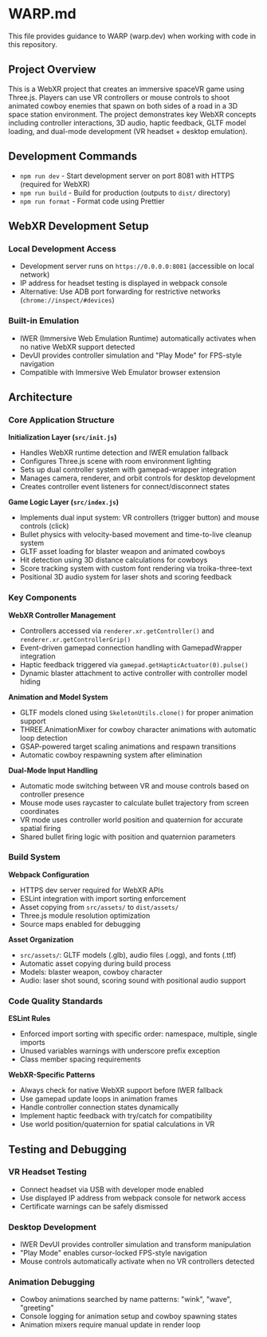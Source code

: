 # WARP.md

This file provides guidance to WARP (warp.dev) when working with code in this repository.

## Project Overview

This is a WebXR project that creates an immersive spaceVR game using Three.js. Players can use VR controllers or mouse controls to shoot animated cowboy enemies that spawn on both sides of a road in a 3D space station environment. The project demonstrates key WebXR concepts including controller interactions, 3D audio, haptic feedback, GLTF model loading, and dual-mode development (VR headset + desktop emulation).

## Development Commands

- `npm run dev` - Start development server on port 8081 with HTTPS (required for WebXR)
- `npm run build` - Build for production (outputs to `dist/` directory)
- `npm run format` - Format code using Prettier

## WebXR Development Setup

### Local Development Access
- Development server runs on `https://0.0.0.0:8081` (accessible on local network)
- IP address for headset testing is displayed in webpack console
- Alternative: Use ADB port forwarding for restrictive networks (`chrome://inspect/#devices`)

### Built-in Emulation
- IWER (Immersive Web Emulation Runtime) automatically activates when no native WebXR support detected
- DevUI provides controller simulation and "Play Mode" for FPS-style navigation
- Compatible with Immersive Web Emulator browser extension

## Architecture

### Core Application Structure

**Initialization Layer (`src/init.js`)**
- Handles WebXR runtime detection and IWER emulation fallback
- Configures Three.js scene with room environment lighting
- Sets up dual controller system with gamepad-wrapper integration
- Manages camera, renderer, and orbit controls for desktop development
- Creates controller event listeners for connect/disconnect states

**Game Logic Layer (`src/index.js`)**
- Implements dual input system: VR controllers (trigger button) and mouse controls (click)
- Bullet physics with velocity-based movement and time-to-live cleanup system
- GLTF asset loading for blaster weapon and animated cowboys
- Hit detection using 3D distance calculations for cowboys
- Score tracking system with custom font rendering via troika-three-text
- Positional 3D audio system for laser shots and scoring feedback

### Key Components

**WebXR Controller Management**
- Controllers accessed via `renderer.xr.getController()` and `renderer.xr.getControllerGrip()`
- Event-driven gamepad connection handling with GamepadWrapper integration
- Haptic feedback triggered via `gamepad.getHapticActuator(0).pulse()`
- Dynamic blaster attachment to active controller with controller model hiding

**Animation and Model System**
- GLTF models cloned using `SkeletonUtils.clone()` for proper animation support
- THREE.AnimationMixer for cowboy character animations with automatic loop detection
- GSAP-powered target scaling animations and respawn transitions
- Automatic cowboy respawning system after elimination

**Dual-Mode Input Handling**
- Automatic mode switching between VR and mouse controls based on controller presence
- Mouse mode uses raycaster to calculate bullet trajectory from screen coordinates
- VR mode uses controller world position and quaternion for accurate spatial firing
- Shared bullet firing logic with position and quaternion parameters

### Build System

**Webpack Configuration**
- HTTPS dev server required for WebXR APIs
- ESLint integration with import sorting enforcement
- Asset copying from `src/assets/` to `dist/assets/`
- Three.js module resolution optimization
- Source maps enabled for debugging

**Asset Organization**
- `src/assets/`: GLTF models (.glb), audio files (.ogg), and fonts (.ttf)
- Automatic asset copying during build process
- Models: blaster weapon, cowboy character
- Audio: laser shot sound, scoring sound with positional audio support

### Code Quality Standards

**ESLint Rules**
- Enforced import sorting with specific order: namespace, multiple, single imports
- Unused variables warnings with underscore prefix exception
- Class member spacing requirements

**WebXR-Specific Patterns**
- Always check for native WebXR support before IWER fallback
- Use gamepad update loops in animation frames
- Handle controller connection states dynamically
- Implement haptic feedback with try/catch for compatibility
- Use world position/quaternion for spatial calculations in VR

## Testing and Debugging

### VR Headset Testing
- Connect headset via USB with developer mode enabled
- Use displayed IP address from webpack console for network access
- Certificate warnings can be safely dismissed

### Desktop Development
- IWER DevUI provides controller simulation and transform manipulation
- "Play Mode" enables cursor-locked FPS-style navigation
- Mouse controls automatically activate when no VR controllers detected

### Animation Debugging
- Cowboy animations searched by name patterns: "wink", "wave", "greeting"
- Console logging for animation setup and cowboy spawning states
- Animation mixers require manual update in render loop
